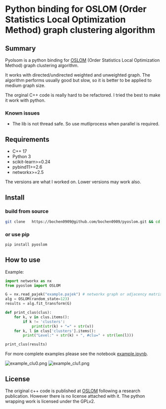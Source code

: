 
# Python binding for OSLOM (Order Statistics Local Optimization Method) graph clustering algorithm   


## Summary

Pyolsom is a python binding for [OSLOM](http://www.oslom.org/) (Order Statistics Local Optimization Method) graph clustering algorithm.

It works with directed/undirected weighted and unweighted graph. 
The algorithm performs usually good but slow, so it is better to be applied to medium graph size. 

The orginal C++ code is really hard to be refactored. I tried the best to make it work with python.

### Known issues

* The lib is not thread safe. So use mutliprocess  when parallel is required. 


## Requirements
* C++ 17 
* Python 3
* scikit-learn>=0.24
* pybind11>=2.6
* networkx>=2.5

The versions are what I worked on. Lower versions may work also.  

## Install

### build from source
```bash
git clone   https://bochen0909@github.com/bochen0909/pyoslom.git && cd pyoslom && python setup.py install
```

### or use pip
```bash
pip install pyoslom
```

## How to use

Example:

```python
import networkx as nx
from pyoslom import OSLOM

G = nx.read_pajek("example.pajek") # networkx graph or adjacency matrix
alg = OSLOM(random_state=123)
results = alg.fit_transform(G)

def print_clus(clus):
    for k, v in clus.items():
        if k != 'clusters':
            print(str(k) + "=" + str(v))
    for k, l in clus['clusters'].items():
        print("Level:" + str(k) + ", #clu=" + str(len(l)))

print_clus(results)

```

For more complete examples please see the notebook [example.ipynb](example/example.ipynb).

![example_clu0.png](example/example_clu0.png)
![example_clu1.png](example/example_clu1.png)

## License
The original c++ code is published at [OSLOM](http://www.oslom.org/) following a research publication. However there is no license attached with it. 
The python wrapping work is licensed under the GPLv2.
